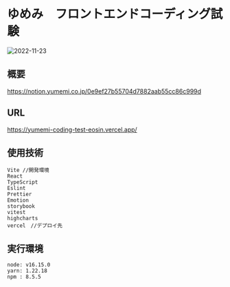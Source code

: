 # ゆめみ　フロントエンドコーディング試験
![2022-11-23](https://user-images.githubusercontent.com/81739310/203506596-2e0fe249-da55-402e-b176-b24e94fd526a.png)

## 概要
https://notion.yumemi.co.jp/0e9ef27b55704d7882aab55cc86c999d

## URL
https://yumemi-coding-test-eosin.vercel.app/

## 使用技術
```
Vite //開発環境
React
TypeScript
Eslint
Prettier
Emotion
storybook
vitest
highcharts
vercel　//デプロイ先
```

## 実行環境
```
node: v16.15.0
yarn: 1.22.18
npm : 8.5.5
```
